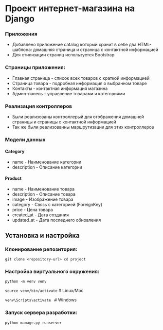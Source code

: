 # Проект интернет-магазина на Django

### Приложения
* Добавлено приложение catalog который хранит в себе два HTML-шаблона: домашняя страница и страница с контактной информацией
* Для стилизации страниц используется Bootstrap


### Страницы приложения:

* Главная страница - список всех товаров с краткой информацией
* Страница товара - подробная информация о выбранном товаре
* Контакты - контактная информация магазина
* Админ-панель - управление товарами и категориями

### Реализация контроллеров

* Были реализованы контроллерый для отображения домашней страницы и страницы с контактной информацией
* Так же были реализованны маршрутизации для этих контроллеров

### Модели данных

#### Category
* name - Наименование категории
* description - Описание категории

#### Product
* name - Наименование товара
* description - Описание товара
* image - Изображение товара
* category - Связь с категорией (ForeignKey)
* price - Цена товара
* created_at - Дата создания
* updated_at - Дата последнего обновления

## Установка и настройка

### Клонирование репозитория:

`git clone <repository-url>
cd project`

### Настройка виртуального окружения:

`python -m venv venv`

`source venv/bin/activate`  # Linux/Mac

`venv\Scripts\activate `    # Windows

### Запуск сервера разработки:

`python manage.py runserver`